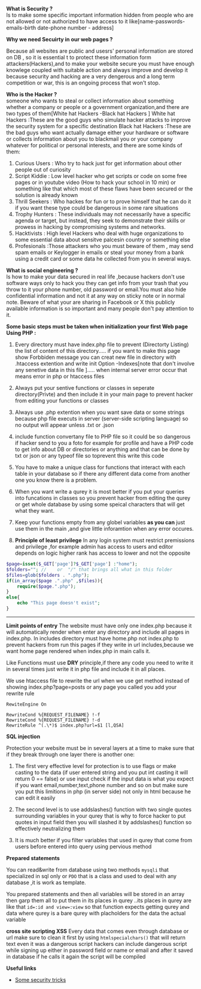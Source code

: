 **What is Security ?**<br>
Is to make some specific important information hidden from people who are not allowed or not authorized to have access to it like[name-passwords-emails-birth date-phone number - address]

**Why we need Secuirty in our web pages ?**<br>

Because all websites are public and usesrs' personal information are stored on DB , so it is essential t to protect these information form attackers(Hackers),and to make your website secure you must have enough knowlege coupled with suitable action and always improve and develop it because security and hacking are a very dengerous and a long term competition or war, this is an ongoing process that won't stop.

**Who is the Hacker ?**<br>
someone who wants to steal or collect information about something whether a company or people or a government organization,and there are two types of them[White hat Hackers -Black hat Hackers ]
White hat Hackers :These are the good guys who simulate hacker attacks to improve the security system for a specific destination
Black hat Hackers :These are the bad guys who want actually damage either your hardware or software or collects information about you to blackmail you or your company whatever for political or personal interests, and there are some kinds of them:

1. Curious Users : Who try to hack just for get information about other people out of curiosity
1. Script Kiddie : Low level hacker who get scripts or code on some free pages or in youtube video (How to hack your school in 10 min) or something like that which most of these flaws have been secured or the solution is already known
1. Thrill Seekers : Who hackes for fun or to prove himself that he can do it if you want these type could be dangerous in some rare situations
1. Trophy Hunters : These individuals may not necessarily have a specific agenda or target, but instead, they seek to demonstrate their skills or prowess in hacking by compromising systems and networks.
1. Hacktivists : High level Hackers who deal with huge organizations to some essential data about sensitve palcesin country or something else
1. Profesionals :Those attackers who you must beware of them , may send spam emails or Keylogger in emails or steal your money from a bank using a credit card or some data he collected from you in several ways.

**What is social engineering ?**<br>
Is how to make your data secured in real life ,because hackers don't use software ways only to hack you they can get info from your trash that you throw to it your phone number, old password or email.You must also hide confidential information and not it at any way on sticky note or in normal note.
Beware of what your are sharing in Facebook or X this publicly available information is so important and many people don't pay attention to it.

**Some basic steps must be taken when initialization your first Web page Using PHP :**<br>

1. Every directory must have index.php file to prevent (Directorty Listing) the list of content of this directory..... if you want to make this page show Forbbiden message you can creat new file in directory with .htaccess extention and write init Option -Indexes[note that don't involve any senetive data in this file ]..... when internal server error occur that means error in php or htaccess files
1. Always put your sentive functions or classes in seperate directory(Privte) and then include it in your main page to prevent hacker from editing your functions or classes
1. Always use .php extention when you want save data or some strings because php file executs in server (server-side scripting language) so no output will appear unless .txt or .json
1. include function convertany file to PHP file so it could be so dangerous if hacker send to you a foto for example for profile and have a PHP code to get info about DB or directories or anything and that can be done by txt or json or any typeof file so toprevent this write this code
1. You have to make a unique class for functions that interact with each table in your database so if there any different data come from another one you know there is a problem.
1. When you want write a qurey it is most better if you put your queries into funcations in classes so you
   prevent hacker from editing the qurey or get whole database by using some speical characters that will get
   what they want.

1. Keep your functions empty from any globel variables **as you can** just use them in the main ,and give little inforamtion
   when any error occures.

1. **Principle of least privilege** In any login system must restrict premissions and privilege ,for example admin has access to users and editor
   depends on logic higher rank has access to lower and not the opposite

```php
$page=isset($_GET['page']?$_GET['page'] :"home");
$folders=""; //    or  "/" that brings all what in this folder
$files=glob($folders . ".php");
if(in_array($page .".php" ,$files)){
    require($page.".php");
}
else{
    echo "This page doesn't exist";
}
```

---

**Limit points of entry**
The website must have only one index.php because it will automatically render when enter any directory and include all pages in index.php.
In includes directory must have home.php not index.php to prevent hackers from run this pages if they write in url includes,because we want home page rendered when index.php in main calls it.

Like Functions must use **DRY** principle,if there any code you need to write it in several times just write it in php file and include it in all places.

We use htaccess file to rewrite the url when we use get method instead of showing index.php?page=posts or any page you called you add your rewrite rule

```htaccess
RewiteEngine On

RewriteCond %{REQUEST_FILENAME} !-f
RewriteCond %{REQUEST_FILENAME} !-d
RewriteRule ^(.\*)$ index.php?url=$1 [l,QSA]

```

**SQL injection**

Protection your website must be in several layers at a time to make sure that if they break through one layer there is another one:

1. The first very effective level for protection is to use flags or make casting to the data (if user entered string and you put int casting it will return 0 == false)
   or use input check if the input data is what you expect if you want email,number,text,phone number and so on
   but make sure you put this limitions in php (in server side) not only in html because he can edit it easily

2. The second level is to use addslashes() function with two single quotes surrounding variables in your qurey that is why to force hacker to put quotes in input field
   then you will slashed it by addslashes() function so effectively neutralizing them
3. It is much better if you filter variables that used in qurey that come from users before entered into query using pervious method

**Prepared statements**

You can read&write from database using two methods `mysqli` that specialized in sql only or `PDO` that is a class and used to deal with any database ,it is work as template.

You prepared statements and then all variables will be stored in an array then garp them all to put them in its places in qurey ..its places in qurey are like that `id=:id and view=:view` so that function expects getting qurey and data where qurey is a bare qurey with placholders for the data the actual variable

**cross site scripting XSS**
Every data that comes even through database or url make sure to clean it first by using `htmlspecialchars()` that will return text even it was a dangerous script
hackers can include dangerous script while signing up either in password field or name or email and after it saved in database if he calls it again the script will be compiled

**Useful links**

- [Some security tricks](https://www.youtube.com/watch?v=bOqTCDfc7Tk&list=PL0eyrZgxdwhwwQQZA79OzYwl5ewA7HQih&index=6)
